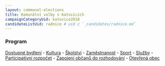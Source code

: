 ```yaml
---
layout: communal-elections
title: Komunální volby v Katovicích
campaignCategoryUid: katovice2018
candidateListUid: radnice # uid z `_candidates/radnice.md`
---
```


### Program
[Dostupné bydlení](/komunalni-volby/program/katovice2018/dostupne-bydleni) - 
[Kultura](/komunalni-volby/program/katovice2018/kultura) - 
[Školství](/komunalni-volby/program/katovice2018/skolstvi) - 
[Zaměstnanost](/komunalni-volby/program/katovice2018/zamestnanost) -
[Sport](/komunalni-volby/program/katovice2018/sport) -
[Služby](/komunalni-volby/program/katovice2018/sluzby) -
[Participativní rozpočet](/komunalni-volby/program/katovice2018/participativni-rozpocet) -
[Zapojení občanů do rozhodování](/komunalni-volby/program/katovice2018/zapojeni-obcanu) -
[Otevřená obec](/komunalni-volby/program/katovice2018/otevrena-obec)
